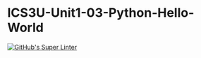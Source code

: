 # ICS3U-Unit1-03-Python-Hello-World

[![GitHub's Super Linter](https://github.com/Dahrio-Francois/ICS3U-Unit1-03-Python2/workflows/GitHub's%20Super%20Linter/badge.svg)](https://github.com/Dahrio-Francois/ICS3U-Unit1-03-Python2/actions)
